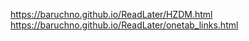 
https://baruchno.github.io/ReadLater/HZDM.html
https://baruchno.github.io/ReadLater/onetab_links.html

